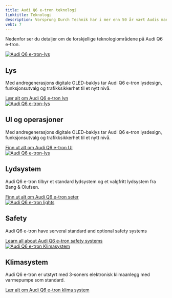 ```yaml
---
title: Audi Q6 e-tron teknologi
linktitle: Teknologi
description: Vorsprung Durch Technik har i mer enn 50 år vært Audis mantra og Audi Q6 e-tron er intet unntak. Den er lastet med avansert teknologi på mange områder som førerassistanse, lys, ladeteknologi og mange flere områder for å gi deg en trygg, komfortabel og luksuriøs reise.
vekt: 7
---
```

<!-- markdownlint-disable MD033 -->
<!-- markdownlint-disable MD010 -->


Nedenfor ser du detaljer om de forskjellige teknologiområdene på Audi Q6 e-tron.


<div class="container p-3 mb-4 bg-body-tertiary rounded border">
<a href="lights/"><img src="https://media.electrichasgoneaudi.net/multimedia/models/q6-e-tron/prototypetestdrive_4_st.jpg" class="img-fluid mb-2" class= "img-fluid" alt="Audi Q6 e-tron-lys" ></a>
<h2>Lys</h2>
<p>
Med andregenerasjons digitale OLED-baklys tar Audi Q6 e-tron lysdesign, funksjonsutvalg og trafikksikkerhet til et nytt nivå.
</p>
<a href="lights/" class="btn btn-outline-primary" role="button">Lær alt om Audi Q6 e-tron lyn</a>
</div>

<div class="container p-3 mb-4 bg-body-tertiary rounded border">
<a href="uiandoperations/"><img src="https://media.electrichasgoneaudi.net/multimedia/models/q6-e-tron/technology/uiandoperations/screens_1_st.jpg" class="img-fluid mb- 2" class="img-fluid" alt="Audi Q6 e-tron-lys" ></a>
<h2>UI og operasjoner</h2>
<p>
Med andregenerasjons digitale OLED-baklys tar Audi Q6 e-tron lysdesign, funksjonsutvalg og trafikksikkerhet til et nytt nivå.
</p>
<a href="uiandoperations/" class="btn btn-outline-primary" role="button">Finn ut alt om Audi Q6 e-tron UI</a>
</div>

<div class="container p-3 mb-4 bg-body-tertiary rounded border">
<a href="soundsystem/"><img src="https://media.electrichasgoneaudi.net/multimedia/models/e-tron/technology/drivingassistance/collisionavoidanceassist/collisionavoidance_st.jpg" class="img-fluid mb- 2" class="img-fluid" alt="Audi Q6 e-tron-lys" ></a>
<h2>Lydsystem</h2>
<p>
Audi Q6 e-tron tilbyr et standard lydsystem og et valgfritt lydsystem fra Bang & Olufsen.
</p>
<a href="soundsystem/" class="btn btn-outline-primary" role="button">Finn ut alt om Audi Q6 e-tron seter</a>
</div>

<div class="container p-3 mb-4 bg-body-tertiary rounded border">
	<a href="safety/"><img src="https://media.electrichasgoneaudi.net/multimedia/models/q6-e-tron/technology/safety/airbags_1_st.jpg" class="img-fluid mb-2" class="img-fluid" alt="Audi Q6 e-tron lights" ></a>
	<h2>Safety</h2>
	<p>
		Audi Q6 e-tron have serveral standard and optional safety systems
	</p>
	<a href="safety/" class="btn btn-outline-primary" role="button">Learn all about Audi Q6 e-tron safety systems</a>
</div>

<div class="container p-3 mb-4 bg-body-tertiary rounded border">
	<a href="climatecontrol/"><img src="https://media.electrichasgoneaudi.net/multimedia/models/q6-e-tron/technology/climatecontrol/interior_1_st.jpg" class="img-fluid mb-2" class="img-fluid" alt="Audi Q6 e-tron Klimasystem" ></a>
	<h2>Klimasystem</h2>
	<p>
		Audi Q6 e-tron er utstyrt med 3-soners elektronisk klimaanlegg med varmepumpe som standard.
	</p>
	<a href="climatecontrol/" class="btn btn-outline-primary" role="button">Lær alt om Audi Q6 e-tron klima system</a>
</div>
